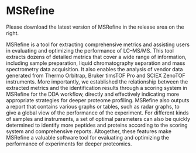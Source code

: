 # MSRefine

Please download the latest version of MSRefine in the release area on the right.

MSRefine is a tool for extracting comprehensive metrics and assisting users in evaluating and optimizing the performance of LC–MS/MS. This tool extracts dozens of detailed metrics that cover a wide range of information, including sample preparation, liquid chromatography separation and mass spectrometry data acquisition. It also enables the analysis of vendor data generated from Thermo Orbitrap, Bruker timsTOF Pro and SCIEX ZenoTOF instruments. More importantly, we established the relationship between the extracted metrics and the identification results through a scoring system in MSRefine for the DDA workflow, directly and effectively indicating more appropriate strategies for deeper proteome profiling. MSRefine also outputs a report that contains various graphs or tables, such as radar graphs, to give a global view of the performance of the experiment. For different kinds of samples and instruments, a set of optimal parameters can also be quickly determined to identify more peptides and proteins according to the scoring system and comprehensive reports. Altogether, these features make MSRefine a valuable software tool for evaluating and optimizing the performance of experiments for deeper proteomics.
